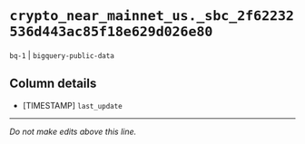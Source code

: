 # `crypto_near_mainnet_us._sbc_2f62232536d443ac85f18e629d026e80`
`bq-1` | `bigquery-public-data`

## Column details
* [TIMESTAMP] `last_update`

-------------------------------------------------------------------------------
*Do not make edits above this line.*
